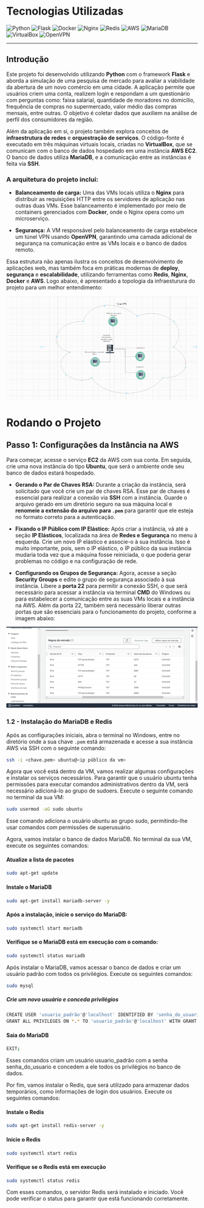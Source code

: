 # Tecnologias Utilizadas

![Python](https://img.shields.io/badge/Python-3776AB?style=for-the-badge&logo=python&logoColor=white)
![Flask](https://img.shields.io/badge/Flask-000000?style=for-the-badge&logo=flask&logoColor=white)
![Docker](https://img.shields.io/badge/Docker-2496ED?style=for-the-badge&logo=docker&logoColor=white)
![Nginx](https://img.shields.io/badge/Nginx-269539?style=for-the-badge&logo=nginx&logoColor=white)
![Redis](https://img.shields.io/badge/Redis-DC382D?style=for-the-badge&logo=redis&logoColor=white)
![AWS](https://img.shields.io/badge/AWS-232F3E?style=for-the-badge&logo=amazon-aws&logoColor=white)
![MariaDB](https://img.shields.io/badge/MariaDB-003545?style=for-the-badge&logo=mariadb&logoColor=white)
![VirtualBox](https://img.shields.io/badge/VirtualBox-183A61?style=for-the-badge&logo=virtualbox&logoColor=white)
![OpenVPN](https://img.shields.io/badge/OpenVPN-EA7E20?style=for-the-badge&logo=openvpn&logoColor=white)

---

## Introdução

Este projeto foi desenvolvido utilizando **Python** com o framework **Flask** e aborda a simulação de uma pesquisa de mercado para avaliar a viabilidade da abertura de um novo comércio em uma cidade. A aplicação permite que usuários criem uma conta, realizem login e respondam a um questionário com perguntas como: faixa salarial, quantidade de moradores no domicílio, frequência de compras no supermercado, valor médio das compras mensais, entre outras. O objetivo é coletar dados que auxiliem na análise de perfil dos consumidores da região.

Além da aplicação em si, o projeto também explora conceitos de **infraestrutura de redes** e **orquestração de serviços**. O código-fonte é executado em três máquinas virtuais locais, criadas no **VirtualBox**, que se comunicam com o banco de dados hospedado em uma instância **AWS EC2**. O banco de dados utiliza **MariaDB**, e a comunicação entre as instâncias é feita via **SSH**.

### A arquitetura do projeto inclui:

- **Balanceamento de carga:** Uma das VMs locais utiliza o **Nginx** para distribuir as requisições HTTP entre os servidores de aplicação nas outras duas VMs. Esse balanceamento é implementado por meio de containers gerenciados com **Docker**, onde o Nginx opera como um microserviço.
  
- **Segurança:** A VM responsável pelo balanceamento de carga estabelece um túnel VPN usando **OpenVPN**, garantindo uma camada adicional de segurança na comunicação entre as VMs locais e o banco de dados remoto.

Essa estrutura não apenas ilustra os conceitos de desenvolvimento de aplicações web, mas também foca em práticas modernas de **deploy**, **segurança** e **escalabilidade**, utilizando ferramentas como **Redis**, **Nginx**, **Docker** e **AWS**. Logo abaixo, é apresentado  a topologia da infraesturura do projeto para um melhor entendimento:

![Topologia_redes](docs_img/topologia_redes.PNG)


# Rodando o Projeto

## Passo 1: Configurações da Instância na AWS

Para começar, acesse o serviço **EC2** da AWS com sua conta. Em seguida, crie uma nova instância do tipo **Ubuntu**, que será o ambiente onde seu banco de dados estará hospedado.

- **Gerando o Par de Chaves RSA:** Durante a criação da instância, será solicitado que você crie um par de chaves RSA. Esse par de chaves é essencial para realizar a conexão via **SSH** com a instância. Guarde o arquivo gerado em um diretório seguro na sua máquina local e **renomeie a extensão do arquivo para `.pem`** para garantir que ele esteja no formato correto para a autenticação.

- **Fixando o IP Público com IP Elástico:** Após criar a instância, vá até a seção **IP Elásticos**, localizada na área de **Redes e Segurança** no menu à esquerda. Crie um novo IP elástico e associe-o à sua instância. Isso é muito importante, pois, sem o IP elástico, o IP público da sua instância mudaria toda vez que a máquina fosse reiniciada, o que poderia gerar problemas no código e na configuração de rede.

- **Configurando os Grupos de Segurança:** Agora, acesse a seção **Security Groups** e edite o grupo de segurança associado à sua instância. Libere a **porta 22** para permitir a conexão SSH, o que será necessário para acessar a instância via terminal **CMD** do Windows ou para estabelecer a comunicação entre as suas VMs locais e a instância na AWS. Além da porta 22, também será necessário liberar outras portas que são essenciais para o funcionamento do projeto, conforme a imagem abaixo:

![Portas AWS](docs_img/portas_aws.PNG)

### 1.2 - Instalação do MariaDB e Redis

Após as configurações iniciais, abra o terminal no Windows, entre no diretório onde a sua chave `.pem` está armazenada e acesse a sua instância AWS via SSH com o seguinte comando:

```bash
ssh -i <chave.pem> ubuntu@<ip público da vm>
```

Agora que você está dentro da VM, vamos realizar algumas configurações e instalar os serviços necessários. Para garantir que o usuário ubuntu tenha permissões para executar comandos administrativos dentro da VM, será necessário adicioná-lo ao grupo de sudoers. Execute o seguinte comando no terminal da sua VM:

```bash
sudo usermod -aG sudo ubuntu
```

Esse comando adiciona o usuário ubuntu ao grupo sudo, permitindo-lhe usar comandos com permissões de superusuário.

Agora, vamos instalar o banco de dados MariaDB. No terminal da sua VM, execute os seguintes comandos:

#### Atualize a lista de pacotes
```bash
sudo apt-get update
```

#### Instale o MariaDB
```bash
sudo apt-get install mariadb-server -y
```

#### Após a instalação, inicie o serviço do MariaDB:
```bash
sudo systemctl start mariadb
```

#### Verifique se o MariaDB está em execução com o comando:
```bash
sudo systemctl status mariadb
```

Após instalar o MariaDB, vamos acessar o banco de dados e criar um usuário padrão com todos os privilégios. Execute os seguintes comandos:
```bash
sudo mysql
```

##### Crie um novo usuário e conceda privilégios
```bash
CREATE USER 'usuario_padrão'@'localhost' IDENTIFIED BY 'senha_do_usuario';
GRANT ALL PRIVILEGES ON *.* TO 'usuario_padrão'@'localhost' WITH GRANT OPTION;
```

#### Saia do MariaDB
```bash
EXIT;
```

Esses comandos criam um usuário usuario_padrão com a senha senha_do_usuario e concedem a ele todos os privilégios no banco de dados.

Por fim, vamos instalar o Redis, que será utilizado para armazenar dados temporários, como informações de login dos usuários. Execute os seguintes comandos:
#### Instale o Redis
```bash
sudo apt-get install redis-server -y
```

#### Inicie o Redis
```bash
sudo systemctl start redis
```
#### Verifique se o Redis está em execução
```bash
sudo systemctl status redis
```

Com esses comandos, o servidor Redis será instalado e iniciado. Você pode verificar o status para garantir que está funcionando corretamente.


